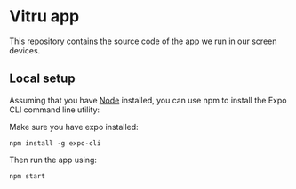 # Vitru app
This repository contains the source code of the app we run in our screen devices.

## Local setup
Assuming that you have [Node](https://nodejs.org/en/download/) installed, you can use npm to install the Expo CLI command line utility:

Make sure you have expo installed:
```
npm install -g expo-cli
```

Then run the app using:
```
npm start
```

